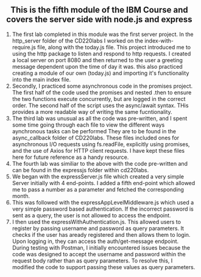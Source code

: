
<h2 align = 'center'>
This is the fifth module of the IBM Course and covers the server side with node.js and express</h2>
<ol>
<li>The first lab completed in this module was the first server project. In the http_server folder of the CD220labs I worked on the index-with-require.js file, along with the today.js file. This project introduced me to using the http package to listen and respond to http requests. I created a local server on port 8080 and then returned to the user a greeting message dependent upon the time of day it was. this also practiced creating a module of our own (today.js) and importing it's functionality into the main index file.</li>
<li> Secondly, I practiced some asynchronous code in the promises project. The first half of the code used the promises and nested .then to ensure the two functions execute concurrently, but are logged in the correct order. The second half of the script uses the async/await syntax. THis provides a more readable way of writing the same fucntionality.</li>
<li> The third lab was unusual as all the code was pre-written, and I spent some time going through each file to view the different ways aynchronous tasks can be performed They are to be found in the async_callback folder of CD220labs. These files included ones for asynchronous I/O requests using fs.readFile, explicitly using promises, and the use of Axios for HTTP client requests. I have kept these files here for future reference as a handy resource.</li>
<li> The fourth lab was similiar to the above with the code pre-written and can be found in the expressjs folder within cd220labs. 
  <uo><li>We began with the expressServer.js file which created a very simple Server initially with 4 end-points. I added a fifth end-point which allowed me to pass a number as a parameter and fetched the corresponding month.</li>
    <li>This was followed with the expressAppLevelMiddleware.js which used a very simple password based authentication. If the incorrect password is sent as a query, the user is not allowed to access the endpoint.</li>
    <li>I then used the expressWithAuthentication.js. This allowed users to register by passing username and password as query parameters. It checks if the user has aready registered and then allows them to login. Upon logging in, they can access the auth/get-message endpoint. During testing with Postman, I initially encountered issues because the code was designed to accept the username and password within the request body rather than as query parameters. To resolve this, I modified the code to support passing these values as query parameters.</li>
</ol>
</html>

